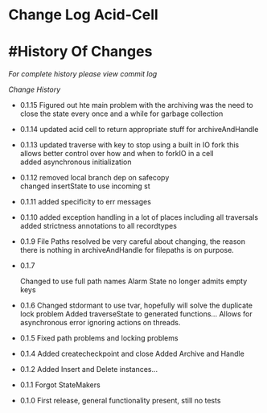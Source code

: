 Change Log Acid-Cell
==================


#History Of Changes
=================

*For complete history please view commit log*

*Change History*
+ 0.1.15
  Figured out hte main problem with the archiving was the need to close the state every once and a while for garbage collection
+ 0.1.14
  updated acid cell to return appropriate stuff for archiveAndHandle
+ 0.1.13
  updated traverse with key to stop using a built in IO fork
  this allows better control over how and when to forkIO in a cell	
  added asynchronous initialization
+ 0.1.12
  removed local branch dep on safecopy	
  changed insertState to use incoming st
+ 0.1.11
  added specificity to err messages
+ 0.1.10
  added exception handling in a lot of places including all traversals
  added strictness annotations to all recordtypes
+ 0.1.9
  File Paths resolved
  be very careful about changing, the reason there is nothing in archiveAndHandle for filepaths is on purpose.
+ 0.1.7

  Changed to use full path names
  Alarm State no longer admits empty keys
+ 0.1.6
  Changed stdormant to use tvar, hopefully will solve the duplicate lock problem
  Added traverseState to generated functions... Allows for asynchronous error ignoring actions on threads.
  
+ 0.1.5
  Fixed path problems and locking problems
+ 0.1.4
  Added createcheckpoint and close
  Added Archive and Handle
+ 0.1.2
  Added Insert and Delete instances...
+ 0.1.1
  Forgot StateMakers
+ 0.1.0
  First release, general functionality present, still no tests



